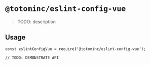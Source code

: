 # `@totominc/eslint-config-vue`

> TODO: description

## Usage

```
const eslintConfigVue = require('@totominc/eslint-config-vue');

// TODO: DEMONSTRATE API
```

